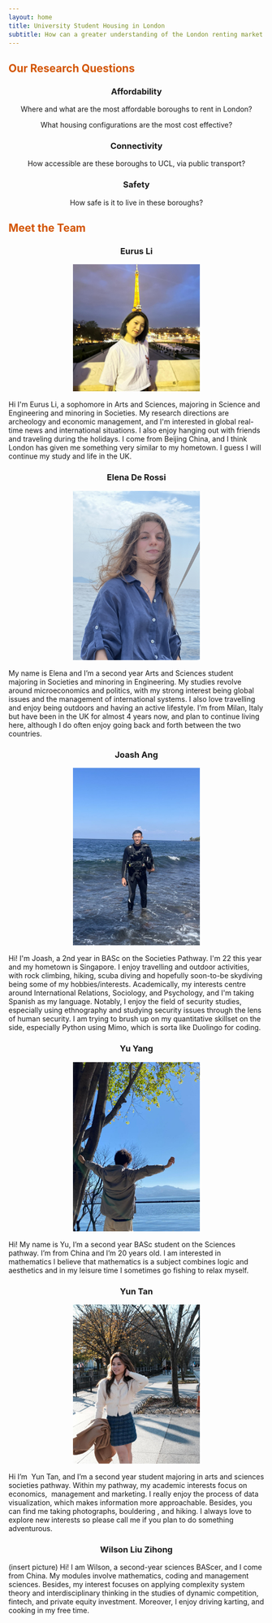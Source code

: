 ```yaml
---
layout: home
title: University Student Housing in London
subtitle: How can a greater understanding of the London renting market better inform students’ decision-making when looking for accommodation?
---
```

## <span style="color: #D35400 ;">Our Research Questions</span>

### <p align="center"> Affordability </p>
<p align="center"> Where and what are the most affordable boroughs to rent in London? </p>
<p align="center"> What housing configurations are the most cost effective? </p>

### <p align="center"> Connectivity </p>
<p align="center"> How accessible are these boroughs to UCL, via public transport? </p>

### <p align="center"> Safety </p>
<p align="center"> How safe is it to live in these boroughs? </p>



## <span style="color: #D35400 ;">Meet the Team</span>

### <p align="center"> Eurus Li</p>
<p align="center"> <img src="img/PHOTO-2023-12-12-15-38-16.jpg" alt="Image Alt Text" width="250" /> </p>

Hi I'm Eurus Li, a sophomore in Arts and Sciences, majoring in Science and Engineering and minoring in Societies. My research directions are archeology and economic management, and I'm interested in global real-time news and international situations. I also enjoy hanging out with friends and traveling during the holidays. I come from Beijing China, and I think London has given me something very similar to my hometown. I guess I will continue my study and life in the UK.

### <p align="center"> Elena De Rossi </p>
<p align="center"> <img src="img/IMG_6865.jpeg" alt="Image Alt Text" width="250" /> </p>

My name is Elena and I’m a second year Arts and Sciences student majoring in Societies and minoring in Engineering. My studies revolve around microeconomics and politics, with my strong interest being global issues and the management of international systems. I also love travelling and enjoy being outdoors and having an active lifestyle. I’m from Milan, Italy but have been in the UK for almost 4 years now, and plan to continue living here, although I do often enjoy going back and forth between the two countries.

### <p align="center"> Joash Ang </p>
<p align="center"> <img src="img/Joash.jpeg" alt="Image Alt Text" width="250" /> </p>

Hi! I'm Joash, a 2nd year in BASc on the Societies Pathway. I'm 22 this year and my hometown is Singapore. I enjoy travelling and outdoor activities, with rock climbing, hiking, scuba diving and hopefully soon-to-be skydiving being some of my hobbies/interests. Academically, my interests centre around International Relations, Sociology, and Psychology, and I'm taking Spanish as my language. Notably, I enjoy the field of security studies, especially using ethnography and studying security issues through the lens of human security. I am trying to brush up on my quantitative skillset on the side, especially Python using Mimo, which is sorta like Duolingo for coding.

### <p align="center"> Yu Yang </p>
<p align="center"> <img src="img/PHOTO-2023-12-23-01-27-57.jpg" alt="Image Alt Text" width="250" /> </p>

Hi! My name is Yu, I’m a second year BASc student on the Sciences pathway. I’m from China and l’m 20 years old. l am interested in mathematics l believe that mathematics is a subject combines logic and aesthetics and in my leisure time I sometimes go fishing to relax myself.

### <p align="center"> Yun Tan </p>
<p align="center"> <img src="img/PHOTO-2024-01-10-20-39-26.jpg" alt="Image Alt Text" width="250" /> </p>

Hi I’m  Yun Tan, and I’m a second year student majoring in arts and sciences societies pathway. Within my pathway, my academic interests focus on economics,  management and marketing. I really enjoy the process of data visualization, which makes information more approachable. Besides, you can find me taking photographs, bouldering , and hiking. I always love to explore new interests so please call me if you plan to do something adventurous.

### <p align="center"> Wilson Liu Zihong </p>
(insert picture)
Hi! I am Wilson, a second-year sciences BAScer, and I come from China. My modules involve mathematics, coding and management sciences. Besides, my interest focuses on applying complexity system theory and interdisciplinary thinking in the studies of dynamic competition, fintech, and private equity investment. Moreover, I enjoy driving karting, and cooking in my free time.
